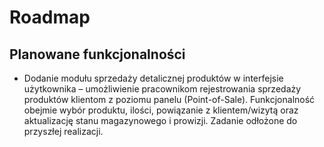 # Roadmap

## Planowane funkcjonalności

- Dodanie modułu sprzedaży detalicznej produktów w interfejsie użytkownika – umożliwienie pracownikom rejestrowania sprzedaży produktów klientom z poziomu panelu (Point-of-Sale). Funkcjonalność obejmie wybór produktu, ilości, powiązanie z klientem/wizytą oraz aktualizację stanu magazynowego i prowizji. Zadanie odłożone do przyszłej realizacji.

